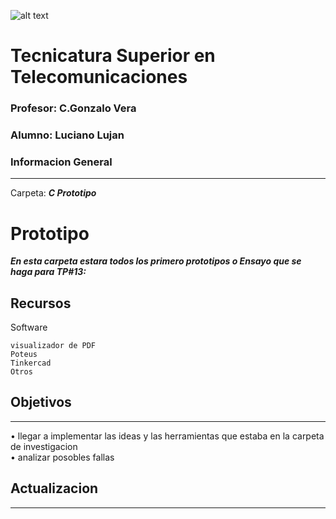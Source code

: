 ![alt text](/Recursos/visuales/caratula.png)
# Tecnicatura Superior en Telecomunicaciones
### Profesor: C.Gonzalo Vera   
### Alumno: Luciano Lujan

### Informacion General
***
Carpeta: ***C Prototipo***
# Prototipo

***En esta carpeta estara todos los primero prototipos o Ensayo que se haga para TP#13:***





## Recursos
Software 
```
visualizador de PDF
Poteus
Tinkercad
Otros
```
## Objetivos
***
• llegar a implementar las ideas y las herramientas
 que estaba en la carpeta de investigacion  
• analizar posobles fallas

## Actualizacion
***